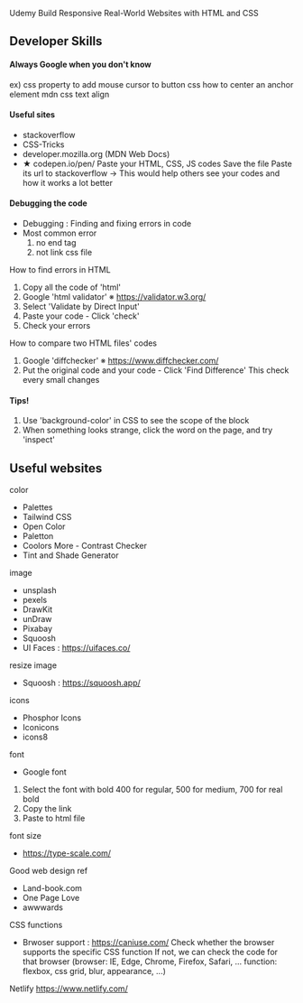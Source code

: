 Udemy Build Responsive Real-World Websites with HTML and CSS

## Developer Skills

#### Always Google when you don't know
ex) css property to add mouse cursor to button
    css how to center an anchor element
    mdn css text align

#### Useful sites
- stackoverflow
- CSS-Tricks
- developer.mozilla.org (MDN Web Docs)
- ★ codepen.io/pen/
  Paste your HTML, CSS, JS codes
  Save the file
  Paste its url to stackoverflow
  -> This would help others see your codes and how it works a lot better  

#### Debugging the code
- Debugging : Finding and fixing errors in code
- Most common error
  1) no end tag
  2) not link css file

How to find errors in HTML
1) Copy all the code of 'html'
2) Google 'html validator'
   ※ https://validator.w3.org/
3) Select 'Validate by Direct Input'
4) Paste your code - Click 'check'
5) Check your errors

How to compare two HTML files' codes
1) Google 'diffchecker'
   ※ https://www.diffchecker.com/
2) Put the original code and your code - Click 'Find Difference'
   This check every small changes

#### Tips!
1) Use 'background-color' in CSS to see the scope of the block
2) When something looks strange, click the word on the page, and try 'inspect'

## Useful websites

color
- Palettes
- Tailwind CSS
- Open Color
- Paletton
- Coolors
  More - Contrast Checker
- Tint and Shade Generator

image
- unsplash
- pexels
- DrawKit
- unDraw
- Pixabay
- Squoosh
- UI Faces : https://uifaces.co/

resize image
- Squoosh : https://squoosh.app/

icons
- Phosphor Icons
- Iconicons
- icons8

font
- Google font
1) Select the font with bold 400 for regular, 500 for medium, 700 for real bold
2) Copy the link
3) Paste to html file

font size
- https://type-scale.com/

Good web design ref
- Land-book.com
- One Page Love
- awwwards

CSS functions
- Brwoser support : https://caniuse.com/
  Check whether the browser supports the specific CSS function
  If not, we can check the code for that browser
  (browser: IE, Edge, Chrome, Firefox, Safari, ...
   function: flexbox, css grid, blur, appearance, ...)
  
Netlify
https://www.netlify.com/
